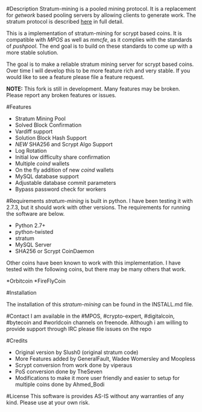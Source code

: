 #Description
Stratum-mining is a pooled mining protocol. It is a replacement for *getwork* based pooling servers by allowing clients to generate work. The stratum protocol is described [here](http://mining.bitcoin.cz/stratum-mining) in full detail.

This is a implementation of stratum-mining for scrypt based coins. It is compatible with *MPOS* as well as *mmcfe*, as it complies with the standards of *pushpool*. The end goal is to build on these standards to come up with a more stable solution.

The goal is to make a reliable stratum mining server for scrypt based coins. Over time I will develop this to be more feature rich and very stable. If you would like to see a feature please file a feature request. 

**NOTE:** This fork is still in development. Many features may be broken. Please report any broken features or issues.

#Features

* Stratum Mining Pool 
* Solved Block Confirmation
* Vardiff support
* Solution Block Hash Support
* *NEW* SHA256 and Scrypt Algo Support 
* Log Rotation
* Initial low difficulty share confirmation
* Multiple *coind* wallets
* On the fly addition of new *coind* wallets
* MySQL database support
* Adjustable database commit parameters
* Bypass password check for workers


#Requirements
*stratum-mining* is built in python. I have been testing it with 2.7.3, but it should work with other versions. The requirements for running the software are below.

* Python 2.7+
* python-twisted
* stratum
* MySQL Server 
* SHA256 or Scrypt CoinDaemon

Other coins have been known to work with this implementation. I have tested with the following coins, but there may be many others that work. 

*Orbitcoin
*FireFlyCoin

#Installation

The installation of this *stratum-mining* can be found in the INSTALL.md file. 

#Contact
I am available in the #MPOS, #crypto-expert, #digitalcoin, #bytecoin and #worldcoin channels on freenode. Although i am willing to provide support through IRC please file issues on the repo 

#Credits

* Original version by Slush0 (original stratum code)
* More Features added by GeneralFault, Wadee Womersley and Moopless
* Scrypt conversion from work done by viperaus 
* PoS conversion done by TheSeven
* Modifications to make it more user friendly and easier to setup for multiple coins  done by Ahmed_Bodi


#License
This software is provides AS-IS without any warranties of any kind. Please use at your own risk. 

